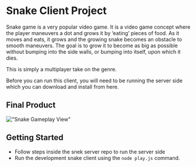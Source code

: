 # Snake Client Project

Snake game is a very popular video game. It is a video game concept where the player maneuvers a dot and grows it by ‘eating’ pieces of food. As it moves and eats, it grows and the growing snake becomes an obstacle to smooth maneuvers. The goal is to grow it to become as big as possible without bumping into the side walls, or bumping into itself, upon which it dies.

This is simply a multiplayer take on the genre.

Before you can run this client, you will need to be running the server side which you can download and install from here.

## Final Product

!["Snake Gameplay View"](#(https://github.com/TheOriginalArab/snake-client/assets/137915643/8a0adfb4-e2a6-4bfa-9408-ba3d1bb57699))


## Getting Started

- Follow steps inside the snek server repo to run the server side
- Run the development snake client using the `node play.js` command.
